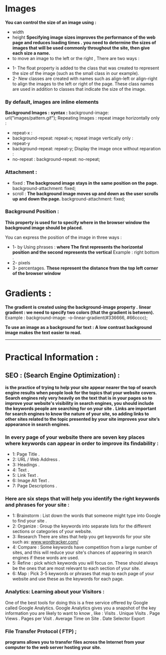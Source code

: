 # Images
**You can control the size of an image using :**
- width
- height
**Specifying image sizes improves the performance of the web page and reduces loading times .**
**you need to determine the sizes of images that will be used commonly throughout the site, then give each size a name.**
- to move an image to the left or the right , There are two ways :
* 1-  The float property is added to the class that was created to represent the size of the image (such as the small class in our example).
* 2- New classes are created with names such as align-left or align-right to align the images to the left or right of the page. These class names are used in addition to classes that indicate the size of the image.

### By default, images are inline elements

**Background Images :**
**syntax :**
background-image: url("images/pattern.gif");
Repeating Images :
 repeat image  horizontally only :
- repeat-x : 
- background-repeat: repeat-x;
 repeat image  vertically only :
- repeat-y
- background-repeat: repeat-y;
Display the image once without reparation :
- no-repeat :
background-repeat: no-repeat;


### Attachment :

* fixed :
**The background image stays in the same position on the page.**
background-attachment: fixed;
* scroll :
**The background image moves up and down as the user scrolls up and down the page.**
background-attachment: fixed;


### Background Position :
**This property is used for to specify where in the browser window the background image should be placed.**

You can express the position of the image in three ways :
* 1- by Using phrases :
**where The first represents the horizontal position and the second represents the vertical**
Example :  right bottom  .
* 2- pixels 
* 3- percentages.
**These represent the distance from the top left corner of the browser window**

# Gradients :
**The gradient is created using the background-image property .**
**linear gradient :  we need to specify two colors (that the gradient is between).**
Example : background-image: -o-linear-gradient(#336666, #66cccc);

**To use an image as a background for text :**
**A low contrast background image makes the text easier to read.**

************************************************

# Practical Information :
## SEO : (Search Engine Optimization) :
**is the practice of trying to help your site appear nearer the top of search engine results when people look for the topics that your website covers.**
**Search engines rely very heavily on the text that is in your pages so to improve your website's visibility in search engines, you should include the keywords people are searching for on your site .**
**Links are important for search engines to know the nature of your site, so adding links to other sites related to the topic presented by your site improves your site’s appearance in search engines.**

### In every page of your website there are seven key places where keywords can appear in order to improve its findability :
* 1: Page Title .
* 2: URL / Web Address .
* 3: Headings .
* 4: Text .
* 5: Link Text .
* 6: Image Alt Text .
* 7: Page Descriptions .

### Here are six steps that will help you identify the right keywords and phrases for your site :
* 1: Brainstorm :
List down the words that someone might type into Google to find your site .
* 2: Organize :
Group the keywords into separate lists for the different sections or categories of your website.
* 3: Research
There are sites that help you get keywords for your site such as: www.wordtracker.com/
* 4: Compare :
Some keywords have competition from a large number of sites, and this will reduce your site's chances of appearing in search engines if these words are used.
* 5: Refine :
pick which keywords you will focus on. These should always be the ones that are most relevant to each section of your site.
* 6: Map :
Pick 3-5 keywords or phrases that map to each page of your website and use these as the keywords for each page.

### Analytics: Learning about your Visitors :
One of the best tools for doing this is a free service offered by Google called Google Analytics.
Google Analytics gives you a snapshot of the key information you are likely to want to know , like :
Visits .
Unique Visits .
Page Views .
Pages per Visit .
Average Time on Site .
Date Selector
Export

### File Transfer Protocol ( FTP)  ;
**programs allows you to transfer files across the Internet from your computer to the web server hosting your site.**

















